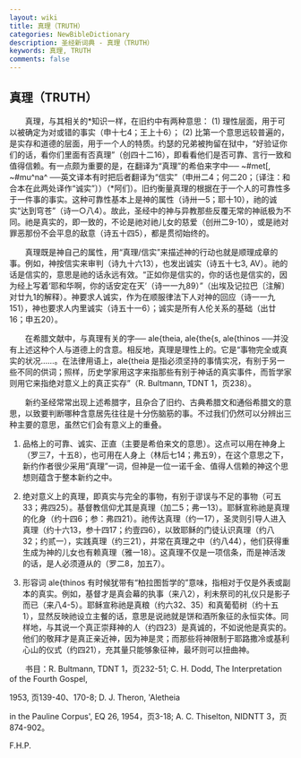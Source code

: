 ```yaml
---
layout: wiki
title: 真理（TRUTH）
categories: NewBibleDictionary
description: 圣经新词典 - 真理（TRUTH）
keywords: 真理, TRUTH
comments: false
---
```


## 真理（TRUTH）

　　真理，与其相关的*知识一样，在旧约中有两种意思： (1) 理性层面，用于可以被确定为对或错的事实（申十七4；王上十6）； (2) 比第一个意思远较普遍的，是实存和道德的层面，用于一个人的特质。约瑟的兄弟被拘留在狱中，“好验证你们的话，看你们里面有否真理”（创四十二16），即看看他们是否可靠、言行一致和值得信赖。有一点颇为重要的是，在翻译为“真理”的希伯来字中── ~#met[, ~#mu^na^ ──英文译本有时把后者翻译为“信实”（申卅二4；何二20；〔译注：和合本在此两处译作“诚实”〕）（*阿们）。旧约衡量真理的根据在于一个人的可靠性多于一件事的事实。这种可靠性基本上是神的属性（诗卅一5；耶十10），祂的诚实“达到穹苍”（诗一○八4）。故此，圣经中的神与异教那些反覆无常的神祇极为不同。祂是真实的，即一致的，不论是祂对祂儿女的慈爱（创卅二9-10），或是祂对罪恶那份不会平息的敌意（诗五十四5），都是贯彻始终的。

　　真理既是神自己的属性，用“真理/信实”来描述神的行动也就是顺理成章的事。例如，神按信实来审判（诗九十六13），也发出诚实（诗五十七3, AV）。祂的话是信实的，意思是祂的话永远有效。“正如你是信实的，你的话也是信实的，因为经上写着‘耶和华啊，你的话安定在天’（诗一一九89）”（出埃及记拉巴〔注解〕对廿九1的解释）。神要求人诚实，作为在顺服律法下人对神的回应（诗一一九151），神也要求人内里诚实（诗五十一6）；诚实是所有人伦关系的基础（出廿16；申五20）。

　　在希腊文献中，与真理有关的字── ale{theia, ale{the{s, ale{thinos ──并没有上述这种个人与道德上的含意。相反地，真理是理性上的。它是“事物完全或真实的状况……。在法律用语上，ale{theia 是指必须坚持的事情实况，有别于另一些不同的供词；照样，历史学家用这字来指那些有别于神话的真实事件，而哲学家则用它来指绝对意义上的真正实存”（R. Bultmann, TDNT 1，页238）。

　　新约圣经常常出现上述希腊字，且杂合了旧约、古典希腊文和通俗希腊文的意思，以致要判断哪种含意居先往往是十分伤脑筋的事。不过我们仍然可以分辨出三种主要的意思，虽然它们会有意义上的重叠。

1. 品格上的可靠、诚实、正直（主要是希伯来文的意思）。这点可以用在神身上（罗三7，十五8），也可用在人身上（林后七14；弗五9），在这个意思之下，新约作者很少采用“真理”一词，但神是一位一诺千金、值得人信赖的神这个思想则蕴含于整本新约之中。

2. 绝对意义上的真理，即真实与完全的事物，有别于谬误与不足的事物（可五33；弗四25）。基督教信仰尤其是真理（加二5；弗一13）。耶稣宣称祂是真理的化身（约十四6；参：弗四21）。祂传达真理（约一17），圣灵则引导人进入真理（约十六13，参十四17；约壹四6），以致耶稣的门徒认识真理（约八32；约贰一），实践真理（约三21），并常在真理之中（约八44），他们获得重生成为神的儿女也有赖真理（雅一18）。这真理不仅是一项信条，而是神活泼的话，是人必须遵从的（罗二8，加五7）。

3. 形容词 ale{thinos 有时候犹带有“柏拉图哲学的”意味，指相对于仅是外表或副本的真实。例如，基督才是真会幕的执事（来八2），利未祭司的礼仪只是影子而已（来八4-5）。耶稣宣称祂是真粮（约六32、35）和真葡萄树（约十五1），显然反映祂设立主餐的话，意思是说祂就是饼和酒所象征的永恒实体。同样地，与其说一个真正崇拜神的人（约四23）是真诚的，不如说他是真实的。他们的敬拜才是真正亲近神，因为神是灵；而那些将神限制于耶路撒冷或基利心山的仪式（约四21），充其量只能够象征神，最坏则可以扭曲神。

　　书目：R. Bultmann, TDNT 1，页232-51; C. H. Dodd, The Interpretation of the Fourth Gospel,

1953, 页139-40、170-8; D. J. Theron, 'Aletheia

in the Pauline Corpus', EQ 26, 1954，页3-18; A. C. Thiselton, NIDNTT 3，页874-902。

F.H.P.








